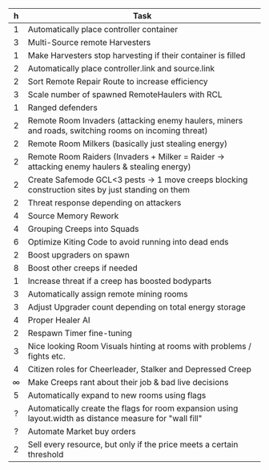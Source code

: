  h  |   Task 
:---:|  ----
 1  |   Automatically place controller container
 3  |   Multi-Source remote Harvesters
 1  |   Make Harvesters stop harvesting if their container is filled
 2  |   Automatically place controller.link and source.link
 2  |   Sort Remote Repair Route to increase efficiency
 3  |   Scale number of spawned RemoteHaulers with RCL
 1  |   Ranged defenders
 2  |   Remote Room Invaders (attacking enemy haulers, miners and roads, switching rooms on incoming threat)
 2  |   Remote Room Milkers (basically just stealing energy)
 2  |   Remote Room Raiders (Invaders + Milker = Raider -> attacking enemy haulers & stealing energy)
 2  |   Create Safemode GCL<3 pests -> 1 move creeps blocking construction sites by just standing on them 
 2  |   Threat response depending on attackers
 4  |   Source Memory Rework
 4  |   Grouping Creeps into Squads
 6  |   Optimize Kiting Code to avoid running into dead ends
 2  |   Boost upgraders on spawn
 8  |   Boost other creeps if needed
 1  |   Increase threat if a creep has boosted bodyparts
 3  |   Automatically assign remote mining rooms
 3  |   Adjust Upgrader count depending on total energy storage
 4  |   Proper Healer AI
 2  |   Respawn Timer fine-tuning
 3  |   Nice looking Room Visuals hinting at rooms with problems / fights etc.
 4  |   Citizen roles for Cheerleader, Stalker and Depressed Creep
 ∞  |   Make Creeps rant about their job & bad live decisions
 5  |   Automatically expand to new rooms using flags
 ?  |   Automatically create the flags for room expansion using layout.width as distance measure for "wall fill"
 ?  |   Automate Market buy orders 
 2  |   Sell every resource, but only if the price meets a certain threshold